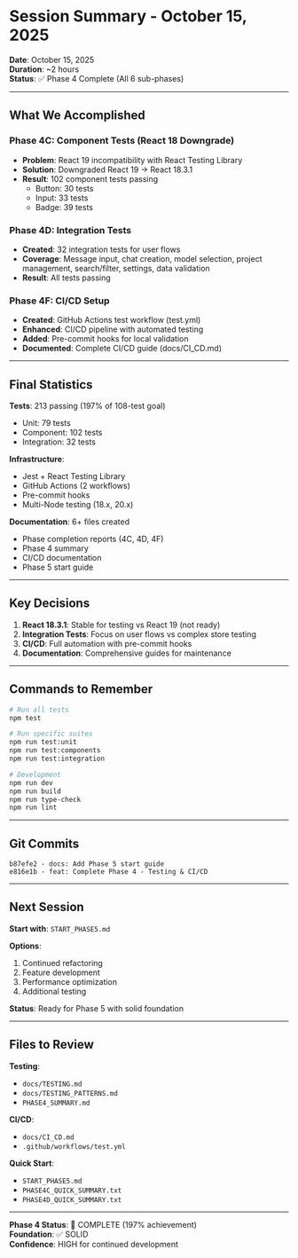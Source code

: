 # Session Summary - October 15, 2025

**Date**: October 15, 2025  
**Duration**: ~2 hours  
**Status**: ✅ Phase 4 Complete (All 6 sub-phases)

---

## What We Accomplished

### Phase 4C: Component Tests (React 18 Downgrade)
- **Problem**: React 19 incompatibility with React Testing Library
- **Solution**: Downgraded React 19 → React 18.3.1
- **Result**: 102 component tests passing
  - Button: 30 tests
  - Input: 33 tests
  - Badge: 39 tests

### Phase 4D: Integration Tests
- **Created**: 32 integration tests for user flows
- **Coverage**: Message input, chat creation, model selection, project management, search/filter, settings, data validation
- **Result**: All tests passing

### Phase 4F: CI/CD Setup
- **Created**: GitHub Actions test workflow (test.yml)
- **Enhanced**: CI/CD pipeline with automated testing
- **Added**: Pre-commit hooks for local validation
- **Documented**: Complete CI/CD guide (docs/CI_CD.md)

---

## Final Statistics

**Tests**: 213 passing (197% of 108-test goal)
- Unit: 79 tests
- Component: 102 tests
- Integration: 32 tests

**Infrastructure**:
- Jest + React Testing Library
- GitHub Actions (2 workflows)
- Pre-commit hooks
- Multi-Node testing (18.x, 20.x)

**Documentation**: 6+ files created
- Phase completion reports (4C, 4D, 4F)
- Phase 4 summary
- CI/CD documentation
- Phase 5 start guide

---

## Key Decisions

1. **React 18.3.1**: Stable for testing vs React 19 (not ready)
2. **Integration Tests**: Focus on user flows vs complex store testing
3. **CI/CD**: Full automation with pre-commit hooks
4. **Documentation**: Comprehensive guides for maintenance

---

## Commands to Remember

```bash
# Run all tests
npm test

# Run specific suites
npm run test:unit
npm run test:components
npm run test:integration

# Development
npm run dev
npm run build
npm run type-check
npm run lint
```

---

## Git Commits

```
b87efe2 - docs: Add Phase 5 start guide
e816e1b - feat: Complete Phase 4 - Testing & CI/CD
```

---

## Next Session

**Start with**: `START_PHASE5.md`

**Options**:
1. Continued refactoring
2. Feature development
3. Performance optimization
4. Additional testing

**Status**: Ready for Phase 5 with solid foundation

---

## Files to Review

**Testing**:
- `docs/TESTING.md`
- `docs/TESTING_PATTERNS.md`
- `PHASE4_SUMMARY.md`

**CI/CD**:
- `docs/CI_CD.md`
- `.github/workflows/test.yml`

**Quick Start**:
- `START_PHASE5.md`
- `PHASE4C_QUICK_SUMMARY.txt`
- `PHASE4D_QUICK_SUMMARY.txt`

---

**Phase 4 Status**: 🎊 COMPLETE (197% achievement)  
**Foundation**: ✅ SOLID  
**Confidence**: HIGH for continued development
